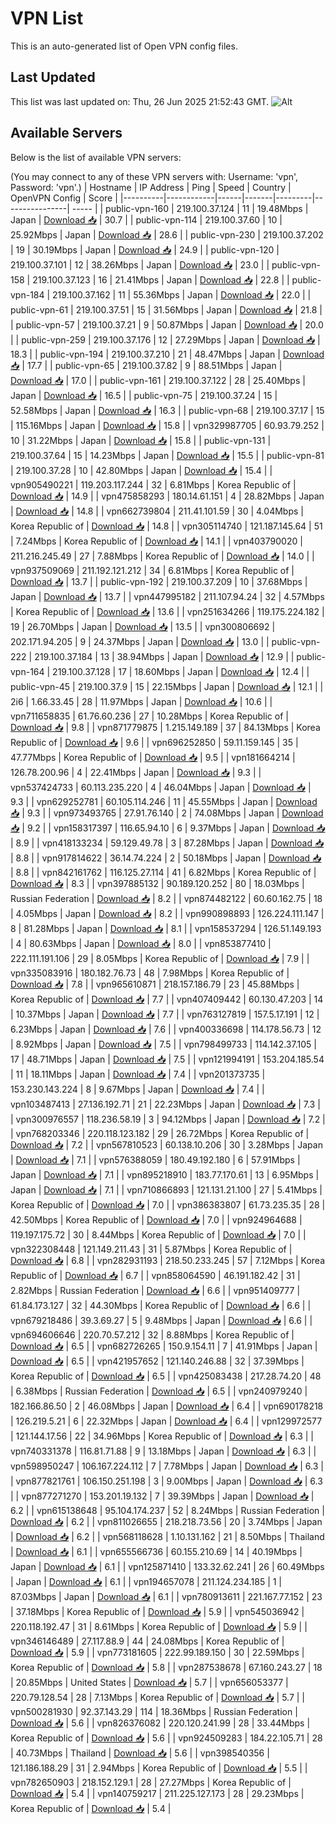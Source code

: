 # VPN List

This is an auto-generated list of Open VPN config files.

## Last Updated

This list was last updated on: Thu, 26 Jun 2025 21:52:43 GMT.
![Alt](https://repobeats.axiom.co/api/embed/186b98318ef1479477931607c1ad7d823f12451f.svg "Repobeats analytics image")

## Available Servers

Below is the list of available VPN servers:

(You may connect to any of these VPN servers with: Username: 'vpn', Password: 'vpn'.)
| Hostname | IP Address | Ping | Speed | Country | OpenVPN Config | Score |
|----------|------------|------|-------|---------|----------------| ----- |
| public-vpn-160 | 219.100.37.124 | 11 | 19.48Mbps | Japan | [Download 📥](./configs/server_0_JP.ovpn) | 30.7 |
| public-vpn-114 | 219.100.37.60 | 10 | 25.92Mbps | Japan | [Download 📥](./configs/server_1_JP.ovpn) | 28.6 |
| public-vpn-230 | 219.100.37.202 | 19 | 30.19Mbps | Japan | [Download 📥](./configs/server_2_JP.ovpn) | 24.9 |
| public-vpn-120 | 219.100.37.101 | 12 | 38.26Mbps | Japan | [Download 📥](./configs/server_3_JP.ovpn) | 23.0 |
| public-vpn-158 | 219.100.37.123 | 16 | 21.41Mbps | Japan | [Download 📥](./configs/server_4_JP.ovpn) | 22.8 |
| public-vpn-184 | 219.100.37.162 | 11 | 55.36Mbps | Japan | [Download 📥](./configs/server_5_JP.ovpn) | 22.0 |
| public-vpn-61 | 219.100.37.51 | 15 | 31.56Mbps | Japan | [Download 📥](./configs/server_6_JP.ovpn) | 21.8 |
| public-vpn-57 | 219.100.37.21 | 9 | 50.87Mbps | Japan | [Download 📥](./configs/server_7_JP.ovpn) | 20.0 |
| public-vpn-259 | 219.100.37.176 | 12 | 27.29Mbps | Japan | [Download 📥](./configs/server_8_JP.ovpn) | 18.3 |
| public-vpn-194 | 219.100.37.210 | 21 | 48.47Mbps | Japan | [Download 📥](./configs/server_9_JP.ovpn) | 17.7 |
| public-vpn-65 | 219.100.37.82 | 9 | 88.51Mbps | Japan | [Download 📥](./configs/server_10_JP.ovpn) | 17.0 |
| public-vpn-161 | 219.100.37.122 | 28 | 25.40Mbps | Japan | [Download 📥](./configs/server_11_JP.ovpn) | 16.5 |
| public-vpn-75 | 219.100.37.24 | 15 | 52.58Mbps | Japan | [Download 📥](./configs/server_12_JP.ovpn) | 16.3 |
| public-vpn-68 | 219.100.37.17 | 15 | 115.16Mbps | Japan | [Download 📥](./configs/server_13_JP.ovpn) | 15.8 |
| vpn329987705 | 60.93.79.252 | 10 | 31.22Mbps | Japan | [Download 📥](./configs/server_14_JP.ovpn) | 15.8 |
| public-vpn-131 | 219.100.37.64 | 15 | 14.23Mbps | Japan | [Download 📥](./configs/server_15_JP.ovpn) | 15.5 |
| public-vpn-81 | 219.100.37.28 | 10 | 42.80Mbps | Japan | [Download 📥](./configs/server_16_JP.ovpn) | 15.4 |
| vpn905490221 | 119.203.117.244 | 32 | 6.81Mbps | Korea Republic of | [Download 📥](./configs/server_17_KR.ovpn) | 14.9 |
| vpn475858293 | 180.14.61.151 | 4 | 28.82Mbps | Japan | [Download 📥](./configs/server_18_JP.ovpn) | 14.8 |
| vpn662739804 | 211.41.101.59 | 30 | 4.04Mbps | Korea Republic of | [Download 📥](./configs/server_19_KR.ovpn) | 14.8 |
| vpn305114740 | 121.187.145.64 | 51 | 7.24Mbps | Korea Republic of | [Download 📥](./configs/server_20_KR.ovpn) | 14.1 |
| vpn403790020 | 211.216.245.49 | 27 | 7.88Mbps | Korea Republic of | [Download 📥](./configs/server_21_KR.ovpn) | 14.0 |
| vpn937509069 | 211.192.121.212 | 34 | 6.81Mbps | Korea Republic of | [Download 📥](./configs/server_22_KR.ovpn) | 13.7 |
| public-vpn-192 | 219.100.37.209 | 10 | 37.68Mbps | Japan | [Download 📥](./configs/server_23_JP.ovpn) | 13.7 |
| vpn447995182 | 211.107.94.24 | 32 | 4.57Mbps | Korea Republic of | [Download 📥](./configs/server_24_KR.ovpn) | 13.6 |
| vpn251634266 | 119.175.224.182 | 19 | 26.70Mbps | Japan | [Download 📥](./configs/server_25_JP.ovpn) | 13.5 |
| vpn300806692 | 202.171.94.205 | 9 | 24.37Mbps | Japan | [Download 📥](./configs/server_26_JP.ovpn) | 13.0 |
| public-vpn-222 | 219.100.37.184 | 13 | 38.94Mbps | Japan | [Download 📥](./configs/server_27_JP.ovpn) | 12.9 |
| public-vpn-164 | 219.100.37.128 | 17 | 18.60Mbps | Japan | [Download 📥](./configs/server_28_JP.ovpn) | 12.4 |
| public-vpn-45 | 219.100.37.9 | 15 | 22.15Mbps | Japan | [Download 📥](./configs/server_29_JP.ovpn) | 12.1 |
| 2i6 | 1.66.33.45 | 28 | 11.97Mbps | Japan | [Download 📥](./configs/server_30_JP.ovpn) | 10.6 |
| vpn711658835 | 61.76.60.236 | 27 | 10.28Mbps | Korea Republic of | [Download 📥](./configs/server_31_KR.ovpn) | 9.8 |
| vpn871779875 | 1.215.149.189 | 37 | 84.13Mbps | Korea Republic of | [Download 📥](./configs/server_32_KR.ovpn) | 9.6 |
| vpn696252850 | 59.11.159.145 | 35 | 47.77Mbps | Korea Republic of | [Download 📥](./configs/server_33_KR.ovpn) | 9.5 |
| vpn181664214 | 126.78.200.96 | 4 | 22.41Mbps | Japan | [Download 📥](./configs/server_34_JP.ovpn) | 9.3 |
| vpn537424733 | 60.113.235.220 | 4 | 46.04Mbps | Japan | [Download 📥](./configs/server_35_JP.ovpn) | 9.3 |
| vpn629252781 | 60.105.114.246 | 11 | 45.55Mbps | Japan | [Download 📥](./configs/server_36_JP.ovpn) | 9.3 |
| vpn973493765 | 27.91.76.140 | 2 | 74.08Mbps | Japan | [Download 📥](./configs/server_37_JP.ovpn) | 9.2 |
| vpn158317397 | 116.65.94.10 | 6 | 9.37Mbps | Japan | [Download 📥](./configs/server_38_JP.ovpn) | 8.9 |
| vpn418133234 | 59.129.49.78 | 3 | 87.28Mbps | Japan | [Download 📥](./configs/server_39_JP.ovpn) | 8.8 |
| vpn917814622 | 36.14.74.224 | 2 | 50.18Mbps | Japan | [Download 📥](./configs/server_40_JP.ovpn) | 8.8 |
| vpn842161762 | 116.125.27.114 | 41 | 6.82Mbps | Korea Republic of | [Download 📥](./configs/server_41_KR.ovpn) | 8.3 |
| vpn397885132 | 90.189.120.252 | 80 | 18.03Mbps | Russian Federation | [Download 📥](./configs/server_42_RU.ovpn) | 8.2 |
| vpn874482122 | 60.60.162.75 | 18 | 4.05Mbps | Japan | [Download 📥](./configs/server_43_JP.ovpn) | 8.2 |
| vpn990898893 | 126.224.111.147 | 8 | 81.28Mbps | Japan | [Download 📥](./configs/server_44_JP.ovpn) | 8.1 |
| vpn158537294 | 126.51.149.193 | 4 | 80.63Mbps | Japan | [Download 📥](./configs/server_45_JP.ovpn) | 8.0 |
| vpn853877410 | 222.111.191.106 | 29 | 8.05Mbps | Korea Republic of | [Download 📥](./configs/server_46_KR.ovpn) | 7.9 |
| vpn335083916 | 180.182.76.73 | 48 | 7.98Mbps | Korea Republic of | [Download 📥](./configs/server_47_KR.ovpn) | 7.8 |
| vpn965610871 | 218.157.186.79 | 23 | 45.88Mbps | Korea Republic of | [Download 📥](./configs/server_48_KR.ovpn) | 7.7 |
| vpn407409442 | 60.130.47.203 | 14 | 10.37Mbps | Japan | [Download 📥](./configs/server_49_JP.ovpn) | 7.7 |
| vpn763127819 | 157.5.17.191 | 12 | 6.23Mbps | Japan | [Download 📥](./configs/server_50_JP.ovpn) | 7.6 |
| vpn400336698 | 114.178.56.73 | 12 | 8.92Mbps | Japan | [Download 📥](./configs/server_51_JP.ovpn) | 7.5 |
| vpn798499733 | 114.142.37.105 | 17 | 48.71Mbps | Japan | [Download 📥](./configs/server_52_JP.ovpn) | 7.5 |
| vpn121994191 | 153.204.185.54 | 11 | 18.11Mbps | Japan | [Download 📥](./configs/server_53_JP.ovpn) | 7.4 |
| vpn201373735 | 153.230.143.224 | 8 | 9.67Mbps | Japan | [Download 📥](./configs/server_54_JP.ovpn) | 7.4 |
| vpn103487413 | 27.136.192.71 | 21 | 22.23Mbps | Japan | [Download 📥](./configs/server_55_JP.ovpn) | 7.3 |
| vpn300976557 | 118.236.58.19 | 3 | 94.12Mbps | Japan | [Download 📥](./configs/server_56_JP.ovpn) | 7.2 |
| vpn768203346 | 220.118.123.182 | 29 | 26.72Mbps | Korea Republic of | [Download 📥](./configs/server_57_KR.ovpn) | 7.2 |
| vpn567810523 | 60.138.10.206 | 30 | 3.28Mbps | Japan | [Download 📥](./configs/server_58_JP.ovpn) | 7.1 |
| vpn576388059 | 180.49.192.180 | 6 | 57.91Mbps | Japan | [Download 📥](./configs/server_59_JP.ovpn) | 7.1 |
| vpn895218910 | 183.77.170.61 | 13 | 6.95Mbps | Japan | [Download 📥](./configs/server_60_JP.ovpn) | 7.1 |
| vpn710866893 | 121.131.21.100 | 27 | 5.41Mbps | Korea Republic of | [Download 📥](./configs/server_61_KR.ovpn) | 7.0 |
| vpn386383807 | 61.73.235.35 | 28 | 42.50Mbps | Korea Republic of | [Download 📥](./configs/server_62_KR.ovpn) | 7.0 |
| vpn924964688 | 119.197.175.72 | 30 | 8.44Mbps | Korea Republic of | [Download 📥](./configs/server_63_KR.ovpn) | 7.0 |
| vpn322308448 | 121.149.211.43 | 31 | 5.87Mbps | Korea Republic of | [Download 📥](./configs/server_64_KR.ovpn) | 6.8 |
| vpn282931193 | 218.50.233.245 | 57 | 7.12Mbps | Korea Republic of | [Download 📥](./configs/server_65_KR.ovpn) | 6.7 |
| vpn858064590 | 46.191.182.42 | 31 | 2.82Mbps | Russian Federation | [Download 📥](./configs/server_66_RU.ovpn) | 6.6 |
| vpn951409777 | 61.84.173.127 | 32 | 44.30Mbps | Korea Republic of | [Download 📥](./configs/server_67_KR.ovpn) | 6.6 |
| vpn679218486 | 39.3.69.27 | 5 | 9.48Mbps | Japan | [Download 📥](./configs/server_68_JP.ovpn) | 6.6 |
| vpn694606646 | 220.70.57.212 | 32 | 8.88Mbps | Korea Republic of | [Download 📥](./configs/server_69_KR.ovpn) | 6.5 |
| vpn682726265 | 150.9.154.11 | 7 | 41.91Mbps | Japan | [Download 📥](./configs/server_70_JP.ovpn) | 6.5 |
| vpn421957652 | 121.140.246.88 | 32 | 37.39Mbps | Korea Republic of | [Download 📥](./configs/server_71_KR.ovpn) | 6.5 |
| vpn425083438 | 217.28.74.20 | 48 | 6.38Mbps | Russian Federation | [Download 📥](./configs/server_72_RU.ovpn) | 6.5 |
| vpn240979240 | 182.166.86.50 | 2 | 46.08Mbps | Japan | [Download 📥](./configs/server_73_JP.ovpn) | 6.4 |
| vpn690178218 | 126.219.5.21 | 6 | 22.32Mbps | Japan | [Download 📥](./configs/server_74_JP.ovpn) | 6.4 |
| vpn129972577 | 121.144.17.56 | 22 | 34.96Mbps | Korea Republic of | [Download 📥](./configs/server_75_KR.ovpn) | 6.3 |
| vpn740331378 | 116.81.71.88 | 9 | 13.18Mbps | Japan | [Download 📥](./configs/server_76_JP.ovpn) | 6.3 |
| vpn598950247 | 106.167.224.112 | 7 | 7.78Mbps | Japan | [Download 📥](./configs/server_77_JP.ovpn) | 6.3 |
| vpn877821761 | 106.150.251.198 | 3 | 9.00Mbps | Japan | [Download 📥](./configs/server_78_JP.ovpn) | 6.3 |
| vpn877271270 | 153.201.19.132 | 7 | 39.39Mbps | Japan | [Download 📥](./configs/server_79_JP.ovpn) | 6.2 |
| vpn615138648 | 95.104.174.237 | 52 | 8.24Mbps | Russian Federation | [Download 📥](./configs/server_80_RU.ovpn) | 6.2 |
| vpn811026655 | 218.218.73.56 | 20 | 3.74Mbps | Japan | [Download 📥](./configs/server_81_JP.ovpn) | 6.2 |
| vpn568118628 | 1.10.131.162 | 21 | 8.50Mbps | Thailand | [Download 📥](./configs/server_82_TH.ovpn) | 6.1 |
| vpn655566736 | 60.155.210.69 | 14 | 40.19Mbps | Japan | [Download 📥](./configs/server_83_JP.ovpn) | 6.1 |
| vpn125871410 | 133.32.62.241 | 26 | 60.49Mbps | Japan | [Download 📥](./configs/server_84_JP.ovpn) | 6.1 |
| vpn194657078 | 211.124.234.185 | 1 | 87.03Mbps | Japan | [Download 📥](./configs/server_85_JP.ovpn) | 6.1 |
| vpn780913611 | 221.167.77.152 | 23 | 37.18Mbps | Korea Republic of | [Download 📥](./configs/server_86_KR.ovpn) | 5.9 |
| vpn545036942 | 220.118.192.47 | 31 | 8.61Mbps | Korea Republic of | [Download 📥](./configs/server_87_KR.ovpn) | 5.9 |
| vpn346146489 | 27.117.88.9 | 44 | 24.08Mbps | Korea Republic of | [Download 📥](./configs/server_88_KR.ovpn) | 5.9 |
| vpn773181605 | 222.99.189.150 | 30 | 22.59Mbps | Korea Republic of | [Download 📥](./configs/server_89_KR.ovpn) | 5.8 |
| vpn287538678 | 67.160.243.27 | 18 | 20.85Mbps | United States | [Download 📥](./configs/server_90_US.ovpn) | 5.7 |
| vpn656053377 | 220.79.128.54 | 28 | 7.13Mbps | Korea Republic of | [Download 📥](./configs/server_91_KR.ovpn) | 5.7 |
| vpn500281930 | 92.37.143.29 | 114 | 18.36Mbps | Russian Federation | [Download 📥](./configs/server_92_RU.ovpn) | 5.6 |
| vpn826376082 | 220.120.241.99 | 28 | 33.44Mbps | Korea Republic of | [Download 📥](./configs/server_93_KR.ovpn) | 5.6 |
| vpn924509283 | 184.22.105.71 | 28 | 40.73Mbps | Thailand | [Download 📥](./configs/server_94_TH.ovpn) | 5.6 |
| vpn398540356 | 121.186.188.29 | 31 | 2.94Mbps | Korea Republic of | [Download 📥](./configs/server_95_KR.ovpn) | 5.5 |
| vpn782650903 | 218.152.129.1 | 28 | 27.27Mbps | Korea Republic of | [Download 📥](./configs/server_96_KR.ovpn) | 5.4 |
| vpn140759217 | 211.225.127.173 | 28 | 29.23Mbps | Korea Republic of | [Download 📥](./configs/server_97_KR.ovpn) | 5.4 |
